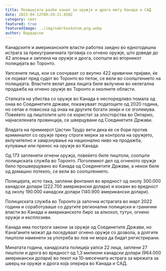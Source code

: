```yaml
---
title: Полицијата разби канал за оружје и дрога меѓу Канада и САД
date: 2023-04-12T00:29:21.850Z
category: свет
featured: true
featuredImage: ../img/nakrkoskotnm.png.webp
author: Вардарски
---
```


Канадските и американските власти работеа заедно во едногодишна истрага за прекуграничната трговија со огнено оружје, што доведе до 42 апсења и заплена на оружје и дрога, соопшти во вторникот полицијата во Торонто.

Уапсените лица, кои се соочуваат со вкупно 422 кривични пријави, ќе се појават пред судот во Торонто во петок, се вели во соопштението на полицијата. Властите велат дека лицата биле вклучени во нелегална продажба на огнено оружје во Торонто и околните области.

Стапката на убиства со оружје во Канада е неспоредливо помала од онаа во Соединетите држави, покажуваат податоците од 2020 година, но сепак е повисока од онаа на другите богати земји и се зголемува. Повеќето од пиштолите што се користат за злосторства во Онтарио, најнаселената провинција, се шверцувани од Соединетите Држави.

Владата на премиерот Џастин Трудо вети дека ќе се бори против криминалот со оружје преку строги мерки за контрола на оружјето, вклучително и замрзнување на национално ниво на продажба, купување или пренос на оружје во Канада.

Од 173 запленети огнени оружја, повеќето биле пиштоли, соопшти полициската служба во Торонто. Поголемиот дел од огненото оружје било прошверцувано во Канада од Соединетите Држави, а некои биле од домашно потекло, се вели во соопштението.

Полицијата, исто така, заплени фентанил во вредност од околу 300.000 канадски долари (222.700 американски долари) и кокаин во вредност од околу 190.000 канадски долари (140.900 американски долари).

Полициската служба во Торонто ја започна истрагата во март 2022 година и соработуваше со другите регионални полициски и гранични власти во Канада и американското биро за алкохол, тутун, огнено оружје и експлозиви.

Канада има построги закони за оружје од Соединетите Држави, но Канаѓаните можат да поседуваат огнено оружје со дозвола, а долгите пиштоли наменети за употреба во лов не мора да бидат регистрирани.

Минатата година, канадската полиција уапси 22 лица, заплени 27 пиштоли и дрога во вредност од 1,3 милиони канадски долари (964.000 американски долари) во текот на 10-месечната истрага за мрежата за шверц на оружје и дрога која оперира во Канада и САД.
